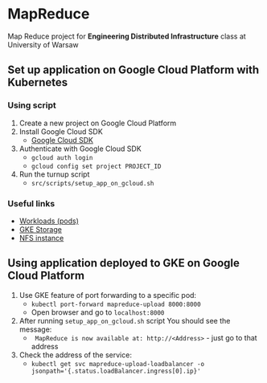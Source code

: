 # MapReduce
Map Reduce project for **Engineering Distributed Infrastructure** class at University of Warsaw

## Set up application on Google Cloud Platform with Kubernetes

### Using script
1. Create a new project on Google Cloud Platform
2. Install Google Cloud SDK
   - [Google Cloud SDK](https://cloud.google.com/sdk/docs/install)
3. Authenticate with Google Cloud SDK
   - `gcloud auth login`
   - `gcloud config set project PROJECT_ID`
4. Run the turnup script
   - `src/scripts/setup_app_on_gcloud.sh`

### Useful links
- [Workloads (pods)](https://console.cloud.google.com/kubernetes/workload/overview)
- [GKE Storage](https://console.cloud.google.com/kubernetes/persistentvolumeclaims)
- [NFS instance](https://console.cloud.google.com/filestore/instances)

## Using application deployed to GKE on Google Cloud Platform
1. Use GKE feature of port forwarding to a specific pod:
    - `kubectl port-forward mapreduce-upload 8000:8000`
    - Open browser and go to `localhost:8000`
2. After running `setup_app_on_gcloud.sh` script You should see the message:
    - ` MapReduce is now available at: http://<Address>` - just go to that address
3. Check the address of the service:
    - `kubectl get svc mapreduce-upload-loadbalancer -o jsonpath='{.status.loadBalancer.ingress[0].ip}'`